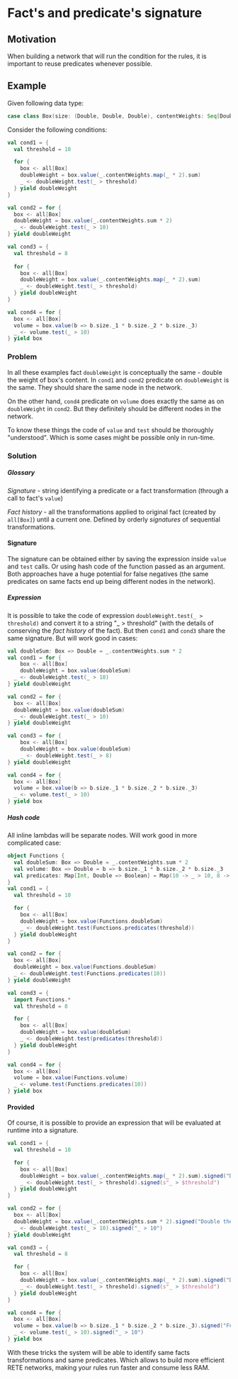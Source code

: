 # Fact's and predicate's signature

## Motivation

When building a network that will run the condition for the rules,
it is important to reuse predicates whenever possible.

## Example
Given following data type:
```scala
case class Box(size: (Double, Double, Double), contentWeights: Seq[Double])
```

Consider the following conditions:

```scala
val cond1 = {
  val threshold = 10

  for {
    box <- all[Box]
    doubleWeight = box.value(_.contentWeights.map(_ * 2).sum)
    _ <- doubleWeight.test(_ > threshold)
  } yield doubleWeight
}

val cond2 = for {
  box <- all[Box]
  doubleWeight = box.value(_.contentWeights.sum * 2)
  _ <- doubleWeight.test(_ > 10)
} yield doubleWeight

val cond3 = {
  val threshold = 8
 
  for {
    box <- all[Box]
    doubleWeight = box.value(_.contentWeights.map(_ * 2).sum)
    _ <- doubleWeight.test(_ > threshold)
  } yield doubleWeight
}

val cond4 = for {
  box <- all[Box]
  volume = box.value(b => b.size._1 * b.size._2 * b.size._3)
  _ <- volume.test(_ > 10)
} yield box
```

### Problem
In all these examples fact `doubleWeight` is conceptually the same - double the weight of box's content.
In `cond1` and `cond2` predicate on `doubleWeight` is the same. They should share the same node in the network.

On the other hand, `cond4` predicate on `volume` does exactly the same as on `doubleWeight` in `cond2`.
But they definitely should be different nodes in the network.

To know these things the code of `value` and `test` should be thoroughly "understood". Which is some cases might be
possible only in run-time. 

### Solution

##### Glossary

*Signature* - string identifying a predicate or a fact transformation (through a call to fact's `value`) 

*Fact history* - all the transformations applied to original fact (created by `all[Box]`) until a current one. Defined by
orderly *signatures* of sequential transformations.


#### Signature

The signature can be obtained either by saving the expression inside `value` and `test` calls.
Or using hash code of the function passed as an argument. Both approaches have a huge potential for false negatives 
(the same predicates on same facts end up being different nodes in the network).

##### Expression
It is possible to take the code of expression `doubleWeight.test(_ > threshold)` and convert it to a string "_ > threshold"
(with the details of conserving the *fact history* of the fact). But then `cond1` and `cond3` share the same signature.
But will work good in cases:
```scala
val doubleSum: Box => Double = _.contentWeights.sum * 2
val cond1 = for {
    box <- all[Box]
    doubleWeight = box.value(doubleSum)
  _ <- doubleWeight.test(_ > 10)
} yield doubleWeight

val cond2 = for {
  box <- all[Box]
  doubleWeight = box.value(doubleSum)
  _ <- doubleWeight.test(_ > 10)
} yield doubleWeight

val cond3 = for {
    box <- all[Box]
    doubleWeight = box.value(doubleSum)
    _ <- doubleWeight.test(_ > 8)
} yield doubleWeight

val cond4 = for {
  box <- all[Box]
  volume = box.value(b => b.size._1 * b.size._2 * b.size._3)
  _ <- volume.test(_ > 10)
} yield box
```

##### Hash code
All inline lambdas will be separate nodes. Will work good in more complicated case:
```scala
object Functions {
  val doubleSum: Box => Double = _.contentWeights.sum * 2
  val volume: Box => Double = b => b.size._1 * b.size._2 * b.size._3
  val predicates: Map[Int, Double => Boolean] = Map(10 -> _ > 10, 8 -> _ > 8)
}
val cond1 = {
  val threshold = 10

  for {
    box <- all[Box]
    doubleWeight = box.value(Functions.doubleSum)
    _ <- doubleWeight.test(Functions.predicates(threshold))
  } yield doubleWeight
}

val cond2 = for {
  box <- all[Box]
  doubleWeight = box.value(Functions.doubleSum)
  _ <- doubleWeight.test(Functions.predicates(10))
} yield doubleWeight

val cond3 = {
  import Functions.*
  val threshold = 8

  for {
    box <- all[Box]
    doubleWeight = box.value(doubleSum)
    _ <- doubleWeight.test(predicates(threshold))
  } yield doubleWeight
}

val cond4 = for {
  box <- all[Box]
  volume = box.value(Functions.volume)
  _ <- volume.test(Functions.predicates(10))
} yield box
```

#### Provided

Of course, it is possible to provide an expression that will be evaluated at runtime into a signature.

```scala
val cond1 = {
  val threshold = 10

  for {
    box <- all[Box]
    doubleWeight = box.value(_.contentWeights.map(_ * 2).sum).signed("Double the weight")
    _ <- doubleWeight.test(_ > threshold).signed(s"_ > $threshold")
  } yield doubleWeight
}

val cond2 = for {
  box <- all[Box]
  doubleWeight = box.value(_.contentWeights.sum * 2).signed("Double the weight")
  _ <- doubleWeight.test(_ > 10).signed("_ > 10")
} yield doubleWeight

val cond3 = {
  val threshold = 8

  for {
    box <- all[Box]
    doubleWeight = box.value(_.contentWeights.map(_ * 2).sum).signed("Double the weight")
    _ <- doubleWeight.test(_ > threshold).signed(s"_ > $threshold")
  } yield doubleWeight
}

val cond4 = for {
  box <- all[Box]
  volume = box.value(b => b.size._1 * b.size._2 * b.size._3).signed("Full volume")
  _ <- volume.test(_ > 10).signed("_ > 10")
} yield box
```

With these tricks the system will be able to identify same facts transformations and same predicates.
Which allows to build more efficient RETE networks, making your rules run faster and consume less RAM. 
